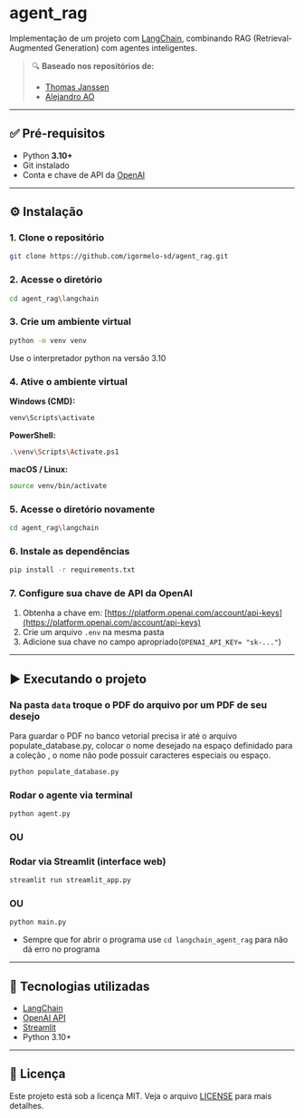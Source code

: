 # agent_rag

Implementação de um projeto com [LangChain](https://www.langchain.com/), combinando RAG (Retrieval-Augmented Generation) com agentes inteligentes.

> 🔍 **Baseado nos repositórios de:**
>
> * [Thomas Janssen](https://github.com/ThomasJanssen-tech/Retrieval-Augmented-Generation/tree/main)
> * [Alejandro AO](https://github.com/alejandro-ao/ask-multiple-pdfs)


---

## ✅ Pré-requisitos

* Python **3.10+**
* Git instalado
* Conta e chave de API da [OpenAI](https://platform.openai.com/account/api-keys)

---

## ⚙️ Instalação

### 1. Clone o repositório

```bash
git clone https://github.com/igormelo-sd/agent_rag.git
```

### 2. Acesse o diretório

```bash
cd agent_rag\langchain
```

### 3. Crie um ambiente virtual

```bash
python -m venv venv
```
Use o interpretador python na versão 3.10 

### 4. Ative o ambiente virtual


**Windows (CMD):**

```bash
venv\Scripts\activate
```

**PowerShell:**

```bash
.\venv\Scripts\Activate.ps1
```

**macOS / Linux:**

```bash
source venv/bin/activate
```
### 5. Acesse o diretório novamente

```bash
cd agent_rag\langchain
```

### 6. Instale as dependências

```bash
pip install -r requirements.txt
```

### 7. Configure sua chave de API da OpenAI

1. Obtenha a chave em: [https://platform.openai.com/account/api-keys](https://platform.openai.com/account/api-keys)
2. Crie um arquivo `.env` na mesma pasta 
3. Adicione sua chave no campo apropriado(`OPENAI_API_KEY= "sk-..."`)

---

## ▶️ Executando o projeto

### Na pasta `data` troque o PDF do arquivo por um PDF de seu desejo

Para guardar o PDF no banco vetorial precisa ir até o arquivo populate_database.py, colocar o nome desejado na espaço definidado para a coleção , o nome não pode possuir caracteres especiais ou espaço.
```bash
python populate_database.py
```

### Rodar o agente via terminal

```bash
python agent.py
```

###  OU

### Rodar via Streamlit (interface web)

```bash
streamlit run streamlit_app.py
```
###  OU

```bash
python main.py
```

* Sempre que for abrir o programa use `cd langchain_agent_rag` para não dá erro no programa

---

## 🧠 Tecnologias utilizadas

* [LangChain](https://www.langchain.com/)
* [OpenAI API](https://platform.openai.com/)
* [Streamlit](https://streamlit.io/)
* Python 3.10+

---

## 📄 Licença

Este projeto está sob a licença MIT. Veja o arquivo [LICENSE](./LICENSE) para mais detalhes.
